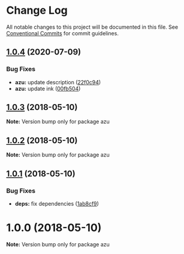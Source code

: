 # Change Log

All notable changes to this project will be documented in this file.
See [Conventional Commits](https://conventionalcommits.org) for commit guidelines.

## [1.0.4](https://github.com/azu/azu/compare/v1.0.3...v1.0.4) (2020-07-09)


### Bug Fixes

* **azu:** update description ([22f0c94](https://github.com/azu/azu/commit/22f0c948647f1e4f0a346511f94df8d8f64c8180))
* **azu:** update ink ([00fb504](https://github.com/azu/azu/commit/00fb504f94da746397f6577f06ebbe647ca46e76))





<a name="1.0.3"></a>
## [1.0.3](https://github.com/azu/azu/compare/v1.0.2...v1.0.3) (2018-05-10)




**Note:** Version bump only for package azu

<a name="1.0.2"></a>
## [1.0.2](https://github.com/azu/azu/compare/v1.0.1...v1.0.2) (2018-05-10)




**Note:** Version bump only for package azu

<a name="1.0.1"></a>
## [1.0.1](https://github.com/azu/azu/compare/v1.0.0...v1.0.1) (2018-05-10)


### Bug Fixes

* **deps:** fix dependencies ([1ab8cf9](https://github.com/azu/azu/commit/1ab8cf9))




<a name="1.0.0"></a>
# 1.0.0 (2018-05-10)




**Note:** Version bump only for package azu
